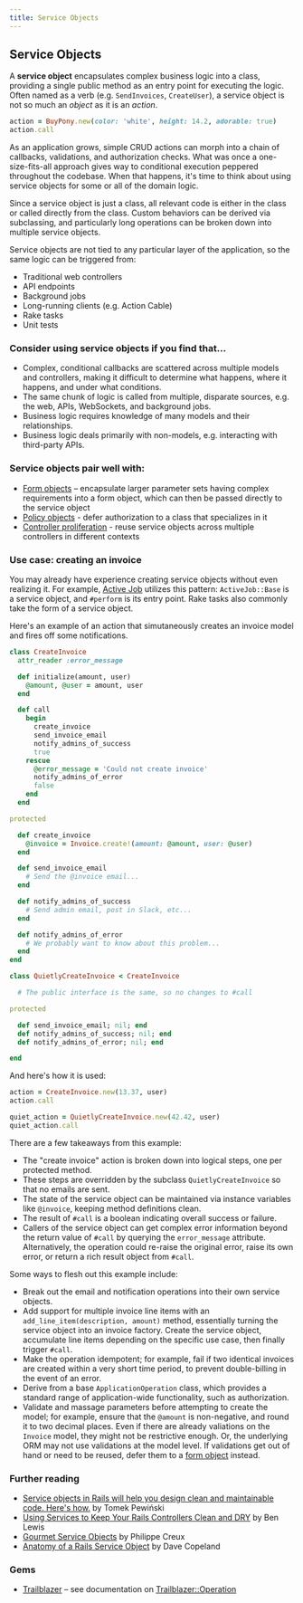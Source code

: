 ```yaml
---
title: Service Objects
---
```


## Service Objects

A **service object** encapsulates complex business logic into a class, providing a single public method as an entry point for executing the logic. Often named as a verb (e.g. `SendInvoices`, `CreateUser`), a service object is not so much an *object* as it is an *action*.

```ruby
action = BuyPony.new(color: 'white', height: 14.2, adorable: true)
action.call
```

As an application grows, simple CRUD actions can morph into a chain of callbacks, validations, and authorization checks. What was once a one-size-fits-all approach gives way to conditional execution peppered throughout the codebase. When that happens, it's time to think about using service objects for some or all of the domain logic.

Since a service object is just a class, all relevant code is either in the class or called directly from the class. Custom behaviors can be derived via subclassing, and particularly long operations can be broken down into multiple service objects.

Service objects are not tied to any particular layer of the application, so the same logic can be triggered from:

* Traditional web controllers
* API endpoints
* Background jobs
* Long-running clients (e.g. Action Cable)
* Rake tasks
* Unit tests

### Consider using service objects if you find that…

* Complex, conditional callbacks are scattered across multiple models and controllers, making it difficult to determine what happens, where it happens, and under what conditions.
* The same chunk of logic is called from multiple, disparate sources, e.g. the web, APIs, WebSockets, and background jobs.
* Business logic requires knowledge of many models and their relationships.
* Business logic deals primarily with non-models, e.g. interacting with third-party APIs.

### Service objects pair well with:

* [Form objects](#form-objects) – encapsulate larger parameter sets having complex requirements into a form object, which can then be passed directly to the service object
* [Policy objects](#policy-objects) - defer authorization to a class that specializes in it
* [Controller proliferation](#controller-proliferation) - reuse service objects across multiple controllers in different contexts

### Use case: creating an invoice

You may already have experience creating service objects without even realizing it. For example, [Active Job](http://edgeguides.rubyonrails.org/active_job_basics.html) utilizes this pattern: `ActiveJob::Base` is a service object, and `#perform` is its entry point. Rake tasks also commonly take the form of a service object.

Here's an example of an action that simutaneously creates an invoice model and fires off some notifications.

```ruby
class CreateInvoice
  attr_reader :error_message

  def initialize(amount, user)
    @amount, @user = amount, user
  end

  def call
    begin
      create_invoice
      send_invoice_email
      notify_admins_of_success
      true
    rescue
      @error_message = 'Could not create invoice'
      notify_admins_of_error
      false
    end
  end

protected

  def create_invoice
    @invoice = Invoice.create!(amount: @amount, user: @user)
  end

  def send_invoice_email
    # Send the @invoice email...
  end

  def notify_admins_of_success
    # Send admin email, post in Slack, etc...
  end

  def notify_admins_of_error
    # We probably want to know about this problem...
  end
end

class QuietlyCreateInvoice < CreateInvoice

  # The public interface is the same, so no changes to #call

protected

  def send_invoice_email; nil; end
  def notify_admins_of_success; nil; end
  def notify_admins_of_error; nil; end

end
```

And here's how it is used:

```ruby
action = CreateInvoice.new(13.37, user)
action.call

quiet_action = QuietlyCreateInvoice.new(42.42, user)
quiet_action.call
```

There are a few takeaways from this example:

* The "create invoice" action is broken down into logical steps, one per protected method.
* These steps are overridden by the subclass `QuietlyCreateInvoice` so that no emails are sent.
* The state of the service object can be maintained via instance variables like `@invoice`, keeping method definitions clean.
* The result of `#call` is a boolean indicating overall success or failure.
* Callers of the service object can get complex error information beyond the return value of `#call` by querying the `error_message` attribute. Alternatively, the operation could re-raise the original error, raise its own error, or return a rich result object from `#call`.

Some ways to flesh out this example include:

* Break out the email and notification operations into their own service objects.
* Add support for multiple invoice line items with an `add_line_item(description, amount)` method, essentially turning the service object into an invoice factory. Create the service object, accumulate line items depending on the specific use case, then finally trigger `#call`.
* Make the operation idempotent; for example, fail if two identical invoices are created within a very short time period, to prevent double-billing in the event of an error.
* Derive from a base `ApplicationOperation` class, which provides a standard range of application-wide functionality, such as authorization.
* Validate and massage parameters before attempting to create the model; for example, ensure that the `@amount` is non-negative, and round it to two decimal places. Even if there are already valiations on the `Invoice` model, they might not be restrictive enough. Or, the underlying ORM may not use validations at the model level. If validations get out of hand or need to be reused, defer them to a [form object](#form-objects) instead.

### Further reading

* [Service objects in Rails will help you design clean and maintainable code. Here's how.](https://www.netguru.co/blog/service-objects-in-rails-will-help) by Tomek Pewiński
* [Using Services to Keep Your Rails Controllers Clean and DRY](https://blog.engineyard.com/2014/keeping-your-rails-controllers-dry-with-services) by Ben Lewis
* [Gourmet Service Objects](http://brewhouse.io/blog/2014/04/30/gourmet-service-objects.html) by Philippe Creux
* [Anatomy of a Rails Service Object](http://multithreaded.stitchfix.com/blog/2015/06/02/anatomy-of-service-objects-in-rails/) by Dave Copeland

### Gems

* [Trailblazer](https://github.com/apotonick/trailblazer) – see documentation on [Trailblazer::Operation](http://trailblazer.to/gems/operation/)
